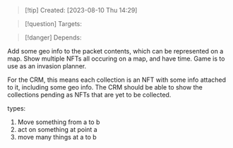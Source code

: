 
>[!tip] Created: [2023-08-10 Thu 14:29]

>[!question] Targets: 

>[!danger] Depends: 

Add some geo info to the packet contents, which can be represented on a map.  Show multiple NFTs all occuring on a map, and have time.  Game is to use as an invasion planner.

For the CRM, this means each collection is an NFT with some info attached to it, including some geo info.  The CRM should be able to show the collections pending as NFTs that are yet to be collected.

types:
1. Move something from a to b
2. act on something at point a
3. move many things at a to b